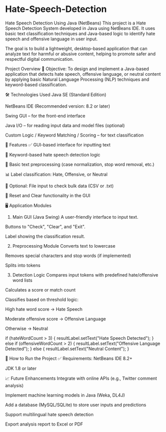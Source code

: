 # Hate-Speech-Detection
Hate Speech Detection Using Java (NetBeans)
This project is a Hate Speech Detection System developed in Java using NetBeans IDE. It uses basic text classification techniques and Java-based logic to identify hate speech and offensive language in user input.

The goal is to build a lightweight, desktop-based application that can analyze text for harmful or abusive content, helping to promote safer and respectful digital communication.

Project Overview
🎯 Objective:
To design and implement a Java-based application that detects hate speech, offensive language, or neutral content by applying basic Natural Language Processing (NLP) techniques and keyword-based classification.

🛠️ Technologies Used
Java SE (Standard Edition)

NetBeans IDE (Recommended version: 8.2 or later)

Swing GUI – for the front-end interface

Java I/O – for reading input data and model files (optional)

Custom Logic / Keyword Matching / Scoring – for text classification

🧩 Features
✅ GUI-based interface for inputting text

🧠 Keyword-based hate speech detection logic

🧹 Basic text preprocessing (case normalization, stop word removal, etc.)

📊 Label classification: Hate, Offensive, or Neutral

💾 Optional: File input to check bulk data (CSV or .txt)

🔄 Reset and Clear functionality in the GUI

🖥️ Application Modules
1. Main GUI (Java Swing)
A user-friendly interface to input text.

Buttons to "Check", "Clear", and "Exit".

Label showing the classification result.

2. Preprocessing Module
Converts text to lowercase

Removes special characters and stop words (if implemented)

Splits into tokens

3. Detection Logic
Compares input tokens with predefined hate/offensive word lists

Calculates a score or match count

Classifies based on threshold logic:

High hate word score → Hate Speech

Moderate offensive score → Offensive Language

Otherwise → Neutral


if (hateWordCount > 3) {
    resultLabel.setText("Hate Speech Detected");
} else if (offensiveWordCount > 2) {
    resultLabel.setText("Offensive Language Detected");
} else {
    resultLabel.setText("Neutral Content");
}



🧾 How to Run the Project
✅ Requirements:
NetBeans IDE 8.2+

JDK 1.8 or later


📈 Future Enhancements
Integrate with online APIs (e.g., Twitter comment analysis)

Implement machine learning models in Java (Weka, DL4J)

Add a database (MySQL/SQLite) to store user inputs and predictions

Support multilingual hate speech detection

Export analysis report to Excel or PDF

